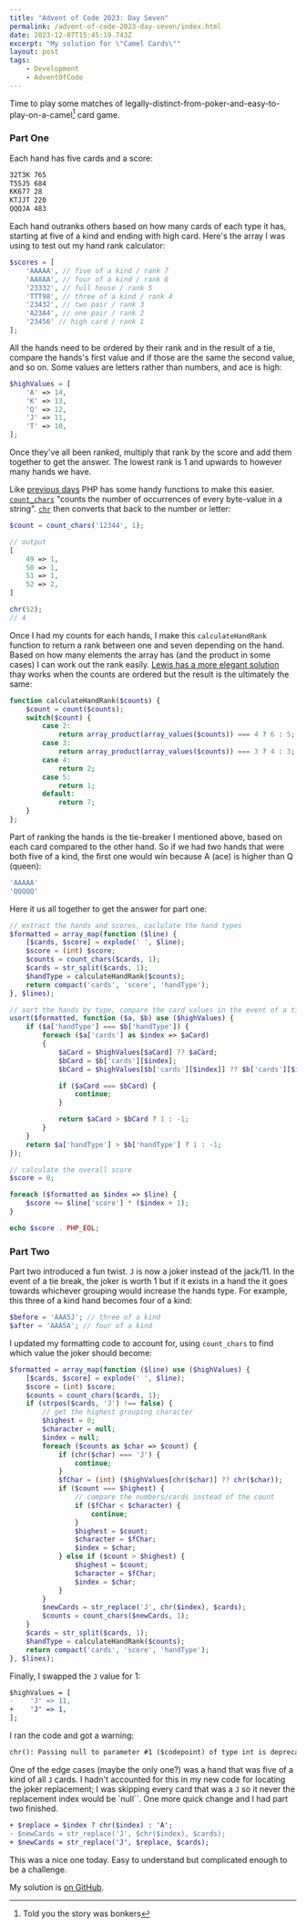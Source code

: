 ```yaml
---
title: "Advent of Code 2023: Day Seven"
permalink: /advent-of-code-2023-day-seven/index.html
date: 2023-12-07T15:45:19.743Z
excerpt: "My solution for \"Camel Cards\""
layout: post
tags:
    - Development
    - AdventOfCode
---
```


Time to play some matches of legally-distinct-from-poker-and-easy-to-play-on-a-camel[^1] card game.

### Part One

Each hand has five cards and a score:

```bash
32T3K 765
T55J5 684
KK677 28
KTJJT 220
QQQJA 483
```

Each hand outranks others based on how many cards of each type it has, starting at five of a kind and ending with high card. Here's the array I was using to test out my hand rank calculator:

```php
$scores = [
    'AAAAA', // five of a kind / rank 7
    'AA8AA', // four of a kind / rank 6
    '23332', // full house / rank 5
    'TTT98', // three of a kind / rank 4
    '23432', // two pair / rank 3
    'A23A4', // one pair / rank 2
    '23456' // high card / rank 1
];
```

All the hands need to be ordered by their rank and in the result of a tie, compare the hands's first value and if those are the same the second value, and so on. Some values are letters rather than numbers, and ace is high:

```php
$highValues = [
    'A' => 14,
    'K' => 13,
    'Q' => 12,
    'J' => 11,
    'T' => 10,
];
```

Once they've all been ranked, multiply that rank by the score and add them together to get the answer. The lowest rank is 1 and upwards to however many hands we have.

Like [previous days](https://rknight.me/blog/tags/adventofcode/) PHP has some handy functions to make this easier. [`count_chars`](https://www.php.net/manual/en/function.count-chars.php) "counts the number of occurrences of every byte-value in a string". [`chr`](https://www.php.net/manual/en/function.chr.php) then converts that back to the number or letter:

```php
$count = count_chars('12344', 1);

// output
[
	49 => 1,
	50 => 1,
	51 => 1,
	52 => 2,
]

chr(52);
// 4
```

Once I had my counts for each hands, I make this `calculateHandRank` function to return a rank between one and seven depending on the hand. Based on how many elements the array has (and the product in some cases) I can work out the rank easily. [Lewis has a more elegant solution](https://lewisdale.dev/post/advent-of-code-2023-day-seven/) thay works when the counts are ordered but the result is the ultimately the same:

```php
function calculateHandRank($counts) {
    $count = count($counts);
    switch($count) {
        case 2:
            return array_product(array_values($counts)) === 4 ? 6 : 5;
        case 3:
            return array_product(array_values($counts)) === 3 ? 4 : 3;
        case 4:
            return 2;
        case 5:
            return 1;
        default:
            return 7;
    }
};
```

Part of ranking the hands is the tie-breaker I mentioned above, based on each card compared to the other hand. So if we had two hands that were both five of a kind, the first one would win because A (ace) is higher than Q (queen):

```bash
'AAAAA'
'QQQQQ'
```

Here it us all together to get the answer for part one:

```php
// extract the hands and scores, caclulate the hand types
$formatted = array_map(function ($line) {
    [$cards, $score] = explode(' ', $line);
    $score = (int) $score;
    $counts = count_chars($cards, 1);
    $cards = str_split($cards, 1);
    $handType = calculateHandRank($counts);
    return compact('cards', 'score', 'handType');
}, $lines);

// sort the hands by type, compare the card values in the event of a tie break
usort($formatted, function ($a, $b) use ($highValues) {
    if ($a['handType'] === $b['handType']) {
        foreach ($a['cards'] as $index => $aCard)
        {
            $aCard = $highValues[$aCard] ?? $aCard;
            $bCard = $b['cards'][$index];
            $bCard = $highValues[$b['cards'][$index]] ?? $b['cards'][$index];

            if ($aCard === $bCard) {
                continue;
            }

            return $aCard > $bCard ? 1 : -1;
        }
    }
    return $a['handType'] > $b['handType'] ? 1 : -1;
});

// calculate the overall score 
$score = 0;

foreach ($formatted as $index => $line) {
    $score += $line['score'] * ($index + 1);
}

echo $score . PHP_EOL;
```

### Part Two

Part two introduced a fun twist. `J` is now a joker instead of the jack/11. In the event of a tie break, the joker is worth 1 but if it exists in a hand the it goes towards whichever grouping would increase the hands type. For example, this three of a kind hand becomes four of a kind:

```php
$before = 'AAA5J'; // three of a kind
$after = 'AAA5A'; // four of a kind
```

I updated my formatting code to account for, using `count_chars` to find which value the joker should become:

```php
$formatted = array_map(function ($line) use ($highValues) {
    [$cards, $score] = explode(' ', $line);
    $score = (int) $score;
    $counts = count_chars($cards, 1);
    if (strpos($cards, 'J') !== false) {
        // get the highest grouping character
        $highest = 0;
        $character = null;
        $index = null;
        foreach ($counts as $char => $count) {
            if (chr($char) === 'J') {
                continue;
            }
            $fChar = (int) ($highValues[chr($char)] ?? chr($char));
            if ($count === $highest) {
                // compare the numbers/cards instead of the count
                if ($fChar < $character) {
                    continue;
                }
                $highest = $count;
                $character = $fChar;
                $index = $char;
            } else if ($count > $highest) {
                $highest = $count;
                $character = $fChar;
                $index = $char;
            }
        }
        $newCards = str_replace('J', chr($index), $cards);
        $counts = count_chars($newCards, 1);
    }
    $cards = str_split($cards, 1);
    $handType = calculateHandRank($counts);
    return compact('cards', 'score', 'handType');
}, $lines);
```

Finally, I swapped the `J` value for 1:

```diff
$highValues = [
-    'J' => 11,
+    'J' => 1,
];
```

I ran the code and got a warning:

```txt
chr(): Passing null to parameter #1 ($codepoint) of type int is deprecated
```

One of the edge cases (maybe the only one?) was a hand that was five of a kind of all `J` cards. I hadn't accounted for this in my new code for locating the joker replacement; I was skipping every card that was a `J` so it never the replacement index would be `null``. One more quick change and I had part two finished.

```diff
+ $replace = $index ? chr($index) : 'A';
- $newCards = str_replace('J', $chr($index), $cards);
+ $newCards = str_replace('J', $replace, $cards);
```

This was a nice one today. Easy to understand but complicated enough to be a challenge.

My solution is [on GitHub](https://github.com/rknightuk/adventofcode/tree/main/2023/07).

[^1]: Told you the story was bonkers